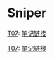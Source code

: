 # Sniper

[T07](https://leetcode-cn.com/problems/zhong-jian-er-cha-shu-lcof/):
[笔记链接](http://www.sniper97.cn/index.php/note/algorithm/2935/)

[T07](https://leetcode-cn.com/problems/ju-zhen-zhong-de-lu-jing-lcof/):
[笔记链接](http://www.sniper97.cn/index.php/note/algorithm/2938/)